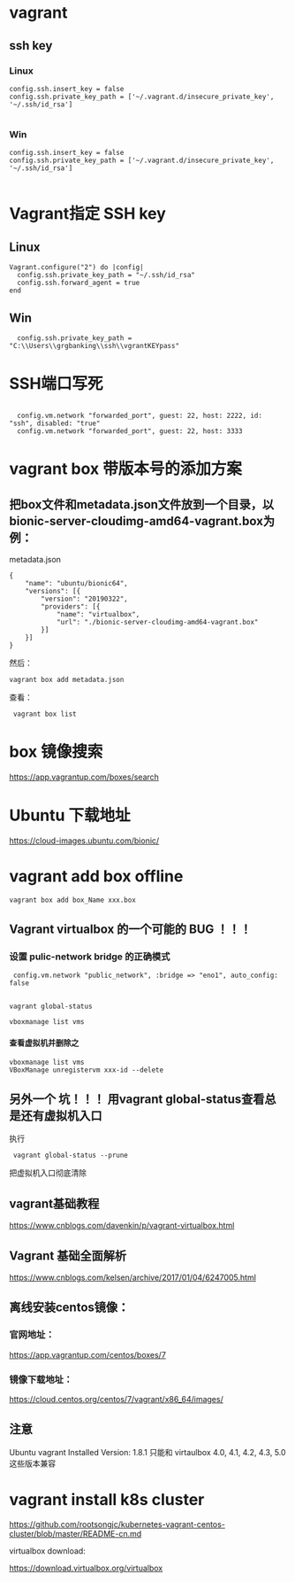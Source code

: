 # vagrant

## ssh key

### Linux

```
config.ssh.insert_key = false
config.ssh.private_key_path = ['~/.vagrant.d/insecure_private_key', '~/.ssh/id_rsa']
  
```
### Win


```
config.ssh.insert_key = false
config.ssh.private_key_path = ['~/.vagrant.d/insecure_private_key', '~/.ssh/id_rsa']
  
```



# Vagrant指定 SSH key

## Linux

```
Vagrant.configure("2") do |config|
  config.ssh.private_key_path = "~/.ssh/id_rsa"
  config.ssh.forward_agent = true
end

```
## Win

```
  config.ssh.private_key_path = "C:\\Users\\grgbanking\\ssh\\vgrantKEYpass"
```


#  SSH端口写死

```

  config.vm.network "forwarded_port", guest: 22, host: 2222, id: "ssh", disabled: "true"
  config.vm.network "forwarded_port", guest: 22, host: 3333
```


# vagrant box 带版本号的添加方案

## 把box文件和metadata.json文件放到一个目录，以bionic-server-cloudimg-amd64-vagrant.box为例：

metadata.json
```
{
    "name": "ubuntu/bionic64",
    "versions": [{
        "version": "20190322",
        "providers": [{
            "name": "virtualbox",
            "url": "./bionic-server-cloudimg-amd64-vagrant.box"
        }]
    }]
}

```

然后：

```
vagrant box add metadata.json
```

查看：

```
 vagrant box list

```


# box 镜像搜索

https://app.vagrantup.com/boxes/search



# Ubuntu 下载地址  

https://cloud-images.ubuntu.com/bionic/


# vagrant add box offline
```
vagrant box add box_Name xxx.box
```


##  Vagrant virtualbox 的一个可能的 BUG ！！！ 

###  设置 pulic-network bridge 的正确模式

```
 config.vm.network "public_network", :bridge => "eno1", auto_config: false
 
```


```
vagrant global-status

vboxmanage list vms

```

#### 查看虚拟机并删除之
```
vboxmanage list vms
VBoxManage unregistervm xxx-id --delete
```

## 另外一个 坑！！！   用vagrant global-status查看总是还有虚拟机入口

执行
```
 vagrant global-status --prune
```
把虚拟机入口彻底清除


## vagrant基础教程

https://www.cnblogs.com/davenkin/p/vagrant-virtualbox.html   



##  Vagrant 基础全面解析

https://www.cnblogs.com/kelsen/archive/2017/01/04/6247005.html    


##  离线安装centos镜像：


###  官网地址：     

https://app.vagrantup.com/centos/boxes/7    



###  镜像下载地址：         
https://cloud.centos.org/centos/7/vagrant/x86_64/images/     



##  注意

Ubuntu vagrant Installed Version: 1.8.1  只能和 virtaulbox 4.0, 4.1, 4.2, 4.3, 5.0 这些版本兼容   



# vagrant install k8s cluster

https://github.com/rootsongjc/kubernetes-vagrant-centos-cluster/blob/master/README-cn.md    




virtualbox download:

https://download.virtualbox.org/virtualbox   


